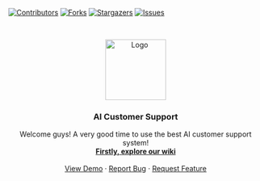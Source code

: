 
<!-- MARKDOWN -->
[contributors-shield]: https://img.shields.io/github/contributors/CankayaUniversity/ceng-407-408-2019-2020-AI-Customer-Support.svg?style=flat-square
[contributors-url]: https://github.com/CankayaUniversity/ceng-407-408-2019-2020-AI-Customer-Support/graphs/contributors
[forks-shield]: https://img.shields.io/github/forks/CankayaUniversity/ceng-407-408-2019-2020-AI-Customer-Support.svg?style=flat-square
[forks-url]: https://github.com/CankayaUniversity/ceng-407-408-2019-2020-AI-Customer-Support/network/members
[stars-shield]: https://img.shields.io/github/stars/CankayaUniversity/ceng-407-408-2019-2020-AI-Customer-Support.svg?style=flat-square
[stars-url]: https://github.com/CankayaUniversity/ceng-407-408-2019-2020-AI-Customer-Support/stargazers
[issues-shield]: https://img.shields.io/github/issues/CankayaUniversity/ceng-407-408-2019-2020-AI-Customer-Support.svg?style=flat-square
[issues-url]: https://github.com/CankayaUniversity/ceng-407-408-2019-2020-AI-Customer-Support/issues



[![Contributors][contributors-shield]][contributors-url]
[![Forks][forks-shield]][forks-url]
[![Stargazers][stars-shield]][stars-url]
[![Issues][issues-shield]][issues-url]



<!-- Logo -->
<br />
<p align="center">
  <a href="#">
    <img src="https://github.com/CankayaUniversity/ceng-407-408-2019-2020-AI-Customer-Support/raw/master/images/mascot.png?raw=true" alt="Logo" width="120" height="120">
  </a>

  <h3 align="center">AI Customer Support</h3>

  <p align="center">
    Welcome guys! A very good time to use the best AI customer support system!
    <br />
    <a href="https://github.com/CankayaUniversity/ceng-407-408-2019-2020-AI-Customer-Support/wiki"><strong>Firstly, explore our wiki </strong></a>
    <br />
    <br />
    <a href="http://www.atakde.site/">View Demo</a>
    ·
    <a href="https://github.com/CankayaUniversity/ceng-407-408-2019-2020-AI-Customer-Support/issues">Report Bug</a>
    ·
    <a href="https://github.com/CankayaUniversity/ceng-407-408-2019-2020-AI-Customer-Support/issues">Request Feature</a>
  </p>
</p>

